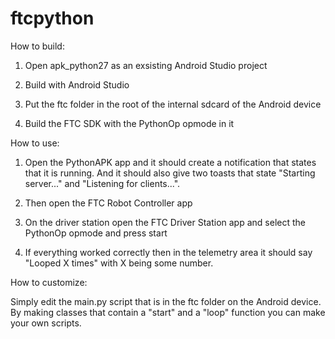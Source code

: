 # ftcpython

How to build:

1. Open apk_python27 as an exsisting Android Studio project

2. Build with Android Studio

3. Put the ftc folder in the root of the internal sdcard of the Android device

4. Build the FTC SDK with the PythonOp opmode in it

How to use:

1. Open the PythonAPK app and it should create a notification that states that it is running. And it should also give two toasts that state "Starting server..." and "Listening for clients...".

2. Then open the FTC Robot Controller app

3. On the driver station open the FTC Driver Station app and select the PythonOp opmode and press start

4. If everything worked correctly then in the telemetry area it should say "Looped X times" with X being some number.

How to customize:

Simply edit the main.py script that is in the ftc folder on the Android device. By making classes that contain a "start" and a "loop" function you can make your own scripts.
